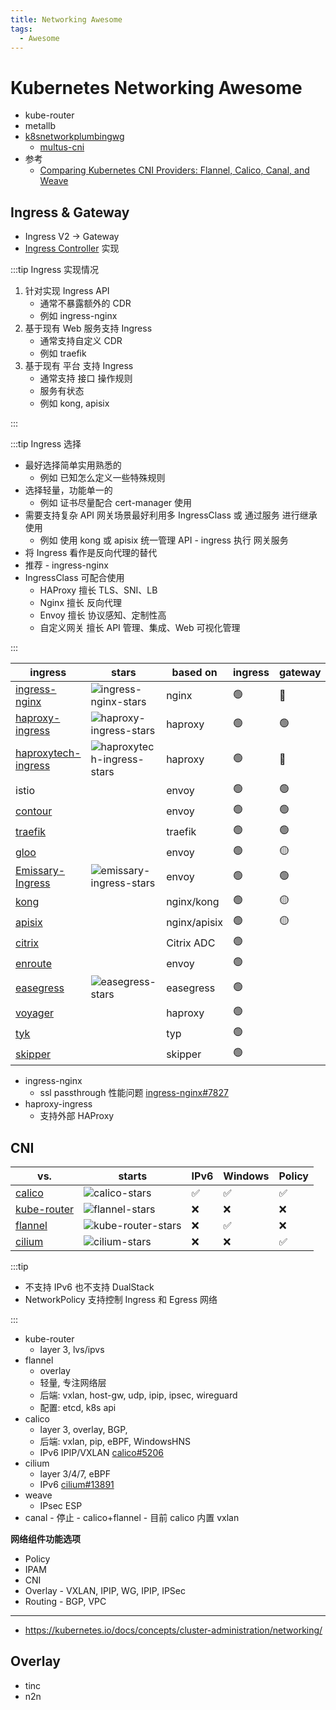 ```yaml
---
title: Networking Awesome
tags:
  - Awesome
---
```


# Kubernetes Networking Awesome

- kube-router
- metallb
- [k8snetworkplumbingwg](https://github.com/k8snetworkplumbingwg)
  - [multus-cni](https://github.com/k8snetworkplumbingwg/multus-cni)
- 参考
  - [Comparing Kubernetes CNI Providers: Flannel, Calico, Canal, and Weave](https://rancher.com/blog/2019/2019-03-21-comparing-kubernetes-cni-providers-flannel-calico-canal-and-weave/)

## Ingress & Gateway

- Ingress V2 -> Gateway
- [Ingress Controller](https://kubernetes.io/docs/concepts/services-networking/ingress-controllers/#additional-controllers) 实现

:::tip Ingress 实现情况

1. 针对实现 Ingress API
   - 通常不暴露额外的 CDR
   - 例如 ingress-nginx
2. 基于现有 Web 服务支持 Ingress
   - 通常支持自定义 CDR
   - 例如 traefik
3. 基于现有 平台 支持 Ingress
   - 通常支持 接口 操作规则
   - 服务有状态
   - 例如 kong, apisix

:::

:::tip Ingress 选择

- 最好选择简单实用熟悉的
  - 例如 已知怎么定义一些特殊规则
- 选择轻量，功能单一的
  - 例如 证书尽量配合 cert-manager 使用
- 需要支持复杂 API 网关场景最好利用多 IngressClass 或 通过服务 进行继承使用
  - 例如 使用 kong 或 apisix 统一管理 API - ingress 执行 网关服务
- 将 Ingress 看作是反向代理的替代
- 推荐 - ingress-nginx
- IngressClass 可配合使用
  - HAProxy 擅长 TLS、SNI、LB
  - Nginx 擅长 反向代理
  - Envoy 擅长 协议感知、定制性高
  - 自定义网关 擅长 API 管理、集成、Web 可视化管理

:::

| ingress               | stars                        | based on     | ingress | gateway | governance    |
| --------------------- | ---------------------------- | ------------ | ------- | ------- | ------------- |
| [ingress-nginx]       | ![ingress-nginx-stars]       | nginx        | 🟢      | 🔴      |
| [haproxy-ingress]     | ![haproxy-ingress-stars]     | haproxy      | 🟢      | 🟢      |
| [haproxytech-ingress] | ![haproxytech-ingress-stars] | haproxy      | 🟢      | 🔴      | haproxytech   |
| istio                 |                              | envoy        | 🟢      | 🟢      | CNCF/google   |
| [contour]             |                              | envoy        | 🟢      | 🟢      | CNCF          |
| [traefik]             |                              | traefik      | 🟢      | 🟢      |
| [gloo]                |                              | envoy        | 🟢      | 🟡      |
| [Emissary-Ingress]    | ![emissary-ingress-stars]    | envoy        | 🟢      | 🟢      |
| [kong]                |                              | nginx/kong   | 🟢      | 🟡      | Kong          |
| [apisix]              |                              | nginx/apisix | 🟢      | 🟡      | Apache        |
| [citrix]              |                              | Citrix ADC   | 🟢      |
| [enroute]             |                              | envoy        | 🟢      |         | CNCF/saarasio |
| [easegress]           | ![easegress-stars]           | easegress    | 🟢      |         | megaease      |
| [voyager]             |                              | haproxy      | 🟢      |         | AppsCode      |
| [tyk]                 |                              | typ          | 🟢      |
| [skipper]             |                              | skipper      | 🟢      |

[emissary-ingress]: https://github.com/emissary-ingress/emissary
[emissary-ingress-stars]: https://img.shields.io/github/stars/emissary-ingress/emissary
[ingress-nginx]: ./nginx-ingress.md
[ingress-nginx-stars]: https://img.shields.io/github/stars/kubernetes/ingress-nginx
[apisix]: https://github.com/apache/apisix-ingress-controller
[gloo]: https://github.com/solo-io/gloo
[haproxy-ingress]: ./haproxy-ingress.md
[haproxy-ingress-stars]: https://img.shields.io/github/stars/jcmoraisjr/haproxy-ingress
[haproxytech-ingress]: https://github.com/haproxytech/kubernetes-ingress
[haproxytech-ingress-stars]: https://img.shields.io/github/stars/haproxytech/kubernetes-ingress
[kong]: https://github.com/Kong/kubernetes-ingress-controller
[kong-stars]: https://img.shields.io/github/stars/Kong/kubernetes-ingress-controller
[voyager]: https://github.com/voyagermesh/voyager
[contour]: https://github.com/projectcontour/contour
[citrix]: https://github.com/citrix/citrix-k8s-ingress-controller
[enroute]: https://github.com/saarasio/enroute
[easegress]: https://github.com/megaease/easegress
[easegress-stars]: https://img.shields.io/github/stars/megaease/easegress
[tyk]: https://github.com/TykTechnologies/tyk-operator
[skipper]: https://github.com/zalando/skipper
[traefik]: ./traefik-ingress.md

- ingress-nginx
  - ssl passthrough 性能问题 [ingress-nginx#7827](https://github.com/kubernetes/ingress-nginx/issues/7827)
- haproxy-ingress
  - 支持外部 HAProxy

## CNI

| vs.           | starts               | IPv6 | Windows | Policy |
| ------------- | -------------------- | ---- | ------- | ------ |
| [calico]      | ![calico-stars]      | ✅   | ✅      | ✅     |
| [kube-router] | ![flannel-stars]     | ❌   | ❌      | ❌     |
| [flannel]     | ![kube-router-stars] | ❌   | ✅      | ❌     |
| [cilium]      | ![cilium-stars]      | ❌   | ❌      | ✅     |

[cilium]: ./cilium.md
[flannel]: ./flannel.md
[kube-router]: ./kube-router.md
[calico]: ./calico.md
[cilium-stars]: https://img.shields.io/github/stars/cilium/cilium
[flannel-stars]: https://img.shields.io/github/stars/flannel-io/flannel
[kube-router-stars]: https://img.shields.io/github/stars/cloudnativelabs/kube-router
[calico-stars]: https://img.shields.io/github/stars/projectcalico/calico

<!--
[kube-router]: https://github.com/cloudnativelabs/kube-router
[cilium]: https://github.com/cilium/cilium
[flannel]: https://github.com/flannel-io/flannel
[projectcalico/calico]: https://github.com/projectcalico/calico
[k0s-issues]: https://img.shields.io/github/issues/k0sproject/k0s
[k0s-stars]: https://img.shields.io/github/stars/k0sproject/k0s
-->

:::tip

- 不支持 IPv6 也不支持 DualStack
- NetworkPolicy 支持控制 Ingress 和 Egress 网络

:::

- kube-router
  - layer 3, lvs/ipvs
- flannel
  - overlay
  - 轻量, 专注网络层
  - 后端: vxlan, host-gw, udp, ipip, ipsec, wireguard
  - 配置: etcd, k8s api
- calico
  - layer 3, overlay, BGP,
  - 后端: vxlan, pip, eBPF, WindowsHNS
  - IPv6 IPIP/VXLAN [calico#5206](https://github.com/projectcalico/calico/issues/5206)
- cilium
  - layer 3/4/7, eBPF
  - IPv6 [cilium#13891](https://github.com/cilium/cilium/issues/13891)
- weave
  - IPsec ESP
- canal - 停止 - calico+flannel - 目前 calico 内置 vxlan

**网络组件功能选项**

- Policy
- IPAM
- CNI
- Overlay - VXLAN, IPIP, WG, IPIP, IPSec
- Routing - BGP, VPC

---

- https://kubernetes.io/docs/concepts/cluster-administration/networking/

## Overlay

- tinc
- n2n
